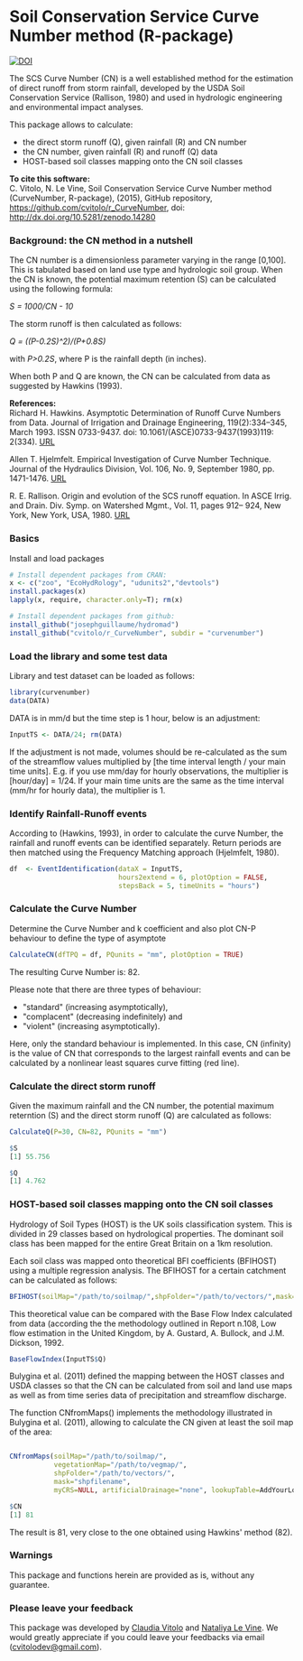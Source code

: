 Soil Conservation Service Curve Number method (R-package)
=========================================================

[![DOI](https://zenodo.org/badge/doi/10.5281/zenodo.14280.svg)](http://dx.doi.org/10.5281/zenodo.14280)

The SCS Curve Number (CN) is a well established method for the estimation of direct runoff from storm rainfall, developed by the USDA Soil Conservation Service (Rallison, 1980) and used in hydrologic engineering and environmental impact analyses. 

This package allows to calculate:  

* the direct storm runoff (Q), given rainfall (R) and CN number  
* the CN number, given rainfall (R) and runoff (Q) data
* HOST-based soil classes mapping onto the CN soil classes

**To cite this software:**  
C. Vitolo, N. Le Vine, Soil Conservation Service Curve Number method (CurveNumber, R-package), (2015), GitHub repository, https://github.com/cvitolo/r_CurveNumber, doi: http://dx.doi.org/10.5281/zenodo.14280

### Background: the CN method in a nutshell
The CN number is a dimensionless parameter varying in the range [0,100]. This is tabulated based on land use type and hydrologic soil group. When the CN is known, the potential maximum retention (S) can be calculated using the following formula:

_S = 1000/CN - 10_

The storm runoff is then calculated as follows:

_Q = ((P-0.2S)^2)/(P+0.8S)_

with _P>0.2S_, where P is the rainfall depth (in inches).

When both P and Q are known, the CN can be calculated from data as suggested by Hawkins (1993). 

**References:**  
Richard H. Hawkins. Asymptotic Determination of Runoff Curve Numbers
from Data. Journal of Irrigation and Drainage Engineering, 119(2):334–345,
March 1993. ISSN 0733-9437. doi: 10.1061/(ASCE)0733-9437(1993)119:
2(334). [URL](http://ascelibrary.org/doi/abs/10.1061/%28ASCE%290733-9437%281993%29119%3A2%28334%29)

Allen T. Hjelmfelt. Empirical Investigation of Curve Number Technique. Journal of the Hydraulics Division, Vol. 106, No. 9, September 1980, pp. 1471-1476. [URL](http://cedb.asce.org/cgi/WWWdisplay.cgi?9734)

R. E. Rallison. Origin and evolution of the SCS runoff equation. In ASCE
lrrig. and Drain. Div. Symp. on Watershed Mgmt., Vol. 11, pages 912–
924, New York, New York, USA, 1980. [URL](http://cedb.asce.org/cgi/WWWdisplay.cgi?31601)

### Basics
Install and load packages
```R
# Install dependent packages from CRAN:
x <- c("zoo", "EcoHydRology", "udunits2","devtools")
install.packages(x)
lapply(x, require, character.only=T); rm(x)

# Install dependent packages from github:
install_github("josephguillaume/hydromad")
install_github("cvitolo/r_CurveNumber", subdir = "curvenumber")
```

### Load the library and some test data
Library and test dataset can be loaded as follows:
```R
library(curvenumber)
data(DATA) 
```

DATA is in mm/d but the time step is 1 hour, below is an adjustment:
```R
InputTS <- DATA/24; rm(DATA)
```

If the adjustment is not made, volumes should be re-calculated as the sum of the streamflow values multiplied by [the time interval length / your main time units]. E.g. if you use mm/day for hourly observations, the multiplier is [hour/day] = 1/24. If your main time units are the same as the time interval (mm/hr for hourly data), the multiplier is 1.

### Identify Rainfall-Runoff events
According to (Hawkins, 1993), in order to calculate the curve Number, the rainfall and runoff events can be identified separately. Return periods are then matched using the Frequency Matching approach (Hjelmfelt, 1980). 

```R
df  <- EventIdentification(dataX = InputTS,
                           hours2extend = 6, plotOption = FALSE,
                           stepsBack = 5, timeUnits = "hours")
```

### Calculate the Curve Number
Determine the Curve Number and k coefficient and also plot CN-P behaviour to 
define the type of asymptote
```R
CalculateCN(dfTPQ = df, PQunits = "mm", plotOption = TRUE)
```

The resulting Curve Number is: 82.

Please note that there are three types of behaviour: 
* "standard" (increasing asymptotically), 
* "complacent" (decreasing indefinitely) and 
* "violent" (increasing asymptotically).

Here, only the standard behaviour is implemented. In this case, CN (infinity) is the value of CN that corresponds to the largest rainfall events and can be 
calculated by a nonlinear least squares curve fitting (red line).

### Calculate the direct storm runoff
Given the maximum rainfall and the CN number, the potential maximum reterntion (S) and the direct storm runoff (Q) are calculated as follows:
```R
CalculateQ(P=30, CN=82, PQunits = "mm")

$S
[1] 55.756

$Q
[1] 4.762
```

### HOST-based soil classes mapping onto the CN soil classes
Hydrology of Soil Types (HOST) is the UK soils classification system. This is divided in 29 classes based on hydrological properties. The dominant soil class has been mapped for the entire Great Britain on a 1km resolution. 

Each soil class was mapped onto theoretical BFI coefficients (BFIHOST) using a multiple regression analysis. The BFIHOST for a certain catchment can be calculated as follows:
```R
BFIHOST(soilMap="/path/to/soilmap/",shpFolder="/path/to/vectors/",mask="shpfilename")
```

This theoretical value can be compared with the Base Flow Index calculated from data (according the the methodology outlined in Report n.108, Low flow estimation in the United Kingdom, by A. Gustard, A. Bullock, and J.M. Dickson, 1992.
```R
BaseFlowIndex(InputTS$Q)
```

Bulygina et al. (2011) defined the mapping between the HOST classes and USDA classes so that the CN can be calculated from soil and land use maps as well as from time series data of precipitation and streamflow discharge.

The function CNfromMaps() implements the methodology illustrated in Bulygina et al. (2011), allowing to calculate the CN given at least the soil map of the area:

```R

CNfromMaps(soilMap="/path/to/soilmap/",
           vegetationMap="/path/to/vegmap/",
           shpFolder="/path/to/vectors/",
           mask="shpfilename",
           myCRS=NULL, artificialDrainage="none", lookupTable=AddYourLookupTableHERE)

$CN
[1] 81
```

The result is 81, very close to the one obtained using Hawkins' method (82).


### Warnings
This package and functions herein are provided as is, without any guarantee.

### Please leave your feedback
This package was developed by [Claudia Vitolo](http://www.imperial.ac.uk/people/c.vitolo) and [Nataliya Le Vine](http://www.imperial.ac.uk/people/n.le-vine). We would greatly appreciate if you could leave your feedbacks via email (cvitolodev@gmail.com).
